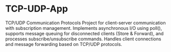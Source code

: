 # TCP-UDP-App
TCP/UDP Communication Protocols Project for client-server communication with subscription management. Implements asynchronous I/O using poll(), supports message queuing for disconnected clients (Store &amp; Forward), and processes subscribe/unsubscribe commands. Handles client connections and message forwarding based on TCP/UDP protocols.

